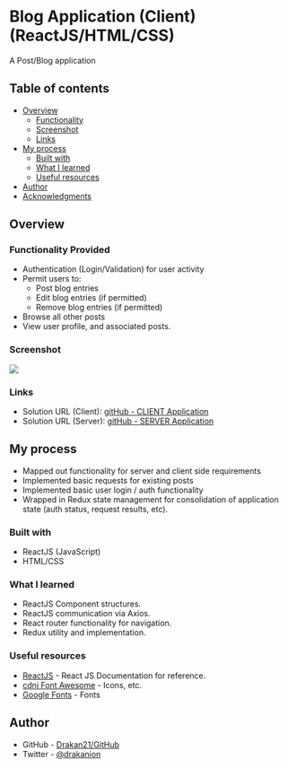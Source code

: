 # Blog Application (Client) (ReactJS/HTML/CSS)

A Post/Blog application

## Table of contents

-   [Overview](#overview)
    -   [Functionality](#functions)
    -   [Screenshot](#screenshot)
    -   [Links](#links)
-   [My process](#my-process)
    -   [Built with](#built-with)
    -   [What I learned](#what-i-learned)
    -   [Useful resources](#useful-resources)
-   [Author](#author)
-   [Acknowledgments](#acknowledgments)

## Overview

### Functionality Provided

-   Authentication (Login/Validation) for user activity
-   Permit users to:
    -   Post blog entries
    -   Edit blog entries (if permitted)
    -   Remove blog entries (if permitted)
-   Browse all other posts
-   View user profile, and associated posts.

### Screenshot

![](./screenshot.jpg)

### Links

-   Solution URL (Client): [gitHub - CLIENT Application](https://github.com/Drakan21/RJSPosts/tree/master/client)
-   Solution URL (Server): [gitHub - SERVER Application](https://github.com/Drakan21/RJSPosts/tree/master/server)

## My process

-   Mapped out functionality for server and client side requirements
-   Implemented basic requests for existing posts
-   Implemented basic user login / auth functionality
-   Wrapped in Redux state management for consolidation of application state (auth status, request results, etc).

### Built with

-   ReactJS (JavaScript)
-   HTML/CSS

### What I learned

-   ReactJS Component structures.
-   ReactJS communication via Axios.
-   React router functionality for navigation.
-   Redux utility and implementation.

### Useful resources

-   [ReactJS](https://reactjs.org/docs) - React JS Documentation for reference.
-   [cdnj Font Awesome](https://cdnjs.com/libraries/font-awesome) - Icons, etc.
-   [Google Fonts](https://fonts.google.com) - Fonts

## Author

-   GitHub - [Drakan21/GitHub](https://github.com/Drakan21)
-   Twitter - [@drakanion](https://www.twitter.com/drakanion)
